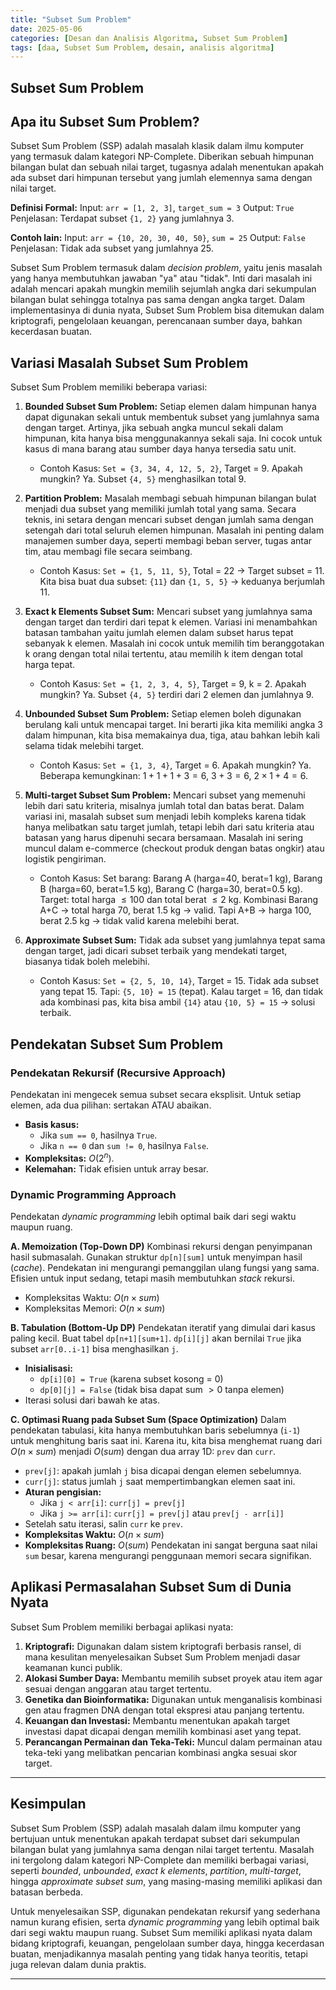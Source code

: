 ```yaml
---
title: "Subset Sum Problem"
date: 2025-05-06
categories: [Desan dan Analisis Algoritma, Subset Sum Problem]
tags: [daa, Subset Sum Problem, desain, analisis algoritma]
---
```


## Subset Sum Problem

## Apa itu Subset Sum Problem?

Subset Sum Problem (SSP) adalah masalah klasik dalam ilmu komputer yang termasuk dalam kategori NP-Complete. Diberikan sebuah himpunan bilangan bulat dan sebuah nilai target, tugasnya adalah menentukan apakah ada subset dari himpunan tersebut yang jumlah elemennya sama dengan nilai target.

**Definisi Formal:**
Input: `arr = [1, 2, 3]`, `target_sum = 3`
Output: `True`
Penjelasan: Terdapat subset `{1, 2}` yang jumlahnya 3.

**Contoh lain:**
Input: `arr = {10, 20, 30, 40, 50}`, `sum = 25`
Output: `False`
Penjelasan: Tidak ada subset yang jumlahnya 25.

Subset Sum Problem termasuk dalam *decision problem*, yaitu jenis masalah yang hanya membutuhkan jawaban "ya" atau "tidak". Inti dari masalah ini adalah mencari apakah mungkin memilih sejumlah angka dari sekumpulan bilangan bulat sehingga totalnya pas sama dengan angka target. Dalam implementasinya di dunia nyata, Subset Sum Problem bisa ditemukan dalam kriptografi, pengelolaan keuangan, perencanaan sumber daya, bahkan kecerdasan buatan.

## Variasi Masalah Subset Sum Problem

Subset Sum Problem memiliki beberapa variasi:

1.  **Bounded Subset Sum Problem:** Setiap elemen dalam himpunan hanya dapat digunakan sekali untuk membentuk subset yang jumlahnya sama dengan target. Artinya, jika sebuah angka muncul sekali dalam himpunan, kita hanya bisa menggunakannya sekali saja. Ini cocok untuk kasus di mana barang atau sumber daya hanya tersedia satu unit.
    * Contoh Kasus: `Set = {3, 34, 4, 12, 5, 2}`, Target = 9. Apakah mungkin? Ya. Subset `{4, 5}` menghasilkan total 9.

2.  **Partition Problem:** Masalah membagi sebuah himpunan bilangan bulat menjadi dua subset yang memiliki jumlah total yang sama. Secara teknis, ini setara dengan mencari subset dengan jumlah sama dengan setengah dari total seluruh elemen himpunan. Masalah ini penting dalam manajemen sumber daya, seperti membagi beban server, tugas antar tim, atau membagi file secara seimbang.
    * Contoh Kasus: `Set = {1, 5, 11, 5}`, Total = 22 $\rightarrow$ Target subset = 11. Kita bisa buat dua subset: `{11}` dan `{1, 5, 5}` $\rightarrow$ keduanya berjumlah 11.

3.  **Exact k Elements Subset Sum:** Mencari subset yang jumlahnya sama dengan target dan terdiri dari tepat k elemen. Variasi ini menambahkan batasan tambahan yaitu jumlah elemen dalam subset harus tepat sebanyak k elemen. Masalah ini cocok untuk memilih tim beranggotakan k orang dengan total nilai tertentu, atau memilih k item dengan total harga tepat.
    * Contoh Kasus: `Set = {1, 2, 3, 4, 5}`, Target = 9, k = 2. Apakah mungkin? Ya. Subset `{4, 5}` terdiri dari 2 elemen dan jumlahnya 9.

4.  **Unbounded Subset Sum Problem:** Setiap elemen boleh digunakan berulang kali untuk mencapai target. Ini berarti jika kita memiliki angka 3 dalam himpunan, kita bisa memakainya dua, tiga, atau bahkan lebih kali selama tidak melebihi target.
    * Contoh Kasus: `Set = {1, 3, 4}`, Target = 6. Apakah mungkin? Ya. Beberapa kemungkinan: $1+1+1+3=6$, $3+3=6$, $2 \times 1 + 4 = 6$.

5.  **Multi-target Subset Sum Problem:** Mencari subset yang memenuhi lebih dari satu kriteria, misalnya jumlah total dan batas berat. Dalam variasi ini, masalah subset sum menjadi lebih kompleks karena tidak hanya melibatkan satu target jumlah, tetapi lebih dari satu kriteria atau batasan yang harus dipenuhi secara bersamaan. Masalah ini sering muncul dalam e-commerce (checkout produk dengan batas ongkir) atau logistik pengiriman.
    * Contoh Kasus: Set barang: Barang A (harga=40, berat=1 kg), Barang B (harga=60, berat=1.5 kg), Barang C (harga=30, berat=0.5 kg). Target: total harga $\le 100$ dan total berat $\le 2$ kg. Kombinasi Barang A+C $\rightarrow$ total harga 70, berat 1.5 kg $\rightarrow$ valid. Tapi A+B $\rightarrow$ harga 100, berat 2.5 kg $\rightarrow$ tidak valid karena melebihi berat.

6.  **Approximate Subset Sum:** Tidak ada subset yang jumlahnya tepat sama dengan target, jadi dicari subset terbaik yang mendekati target, biasanya tidak boleh melebihi.
    * Contoh Kasus: `Set = {2, 5, 10, 14}`, Target = 15. Tidak ada subset yang tepat 15. Tapi: `{5, 10} = 15` (tepat). Kalau target = 16, dan tidak ada kombinasi pas, kita bisa ambil `{14}` atau `{10, 5} = 15` $\rightarrow$ solusi terbaik.

## Pendekatan Subset Sum Problem

### Pendekatan Rekursif (Recursive Approach)

Pendekatan ini mengecek semua subset secara eksplisit. Untuk setiap elemen, ada dua pilihan: sertakan ATAU abaikan.

* **Basis kasus:**
    * Jika `sum == 0`, hasilnya `True`.
    * Jika `n == 0` dan `sum != 0`, hasilnya `False`.
* **Kompleksitas:** $O(2^n)$.
* **Kelemahan:** Tidak efisien untuk array besar.

### Dynamic Programming Approach

Pendekatan *dynamic programming* lebih optimal baik dari segi waktu maupun ruang.

**A. Memoization (Top-Down DP)**
Kombinasi rekursi dengan penyimpanan hasil submasalah. Gunakan struktur `dp[n][sum]` untuk menyimpan hasil (*cache*). Pendekatan ini mengurangi pemanggilan ulang fungsi yang sama. Efisien untuk input sedang, tetapi masih membutuhkan *stack* rekursi.
* Kompleksitas Waktu: $O(n \times sum)$
* Kompleksitas Memori: $O(n \times sum)$

**B. Tabulation (Bottom-Up DP)**
Pendekatan iteratif yang dimulai dari kasus paling kecil. Buat tabel `dp[n+1][sum+1]`. `dp[i][j]` akan bernilai `True` jika subset `arr[0..i-1]` bisa menghasilkan `j`.
* **Inisialisasi:**
    * `dp[i][0] = True` (karena subset kosong = 0)
    * `dp[0][j] = False` (tidak bisa dapat sum $>0$ tanpa elemen)
* Iterasi solusi dari bawah ke atas.

**C. Optimasi Ruang pada Subset Sum (Space Optimization)**
Dalam pendekatan tabulasi, kita hanya membutuhkan baris sebelumnya (`i-1`) untuk menghitung baris saat ini. Karena itu, kita bisa menghemat ruang dari $O(n \times sum)$ menjadi $O(sum)$ dengan dua array 1D: `prev` dan `curr`.
* `prev[j]`: apakah jumlah `j` bisa dicapai dengan elemen sebelumnya.
* `curr[j]`: status jumlah `j` saat mempertimbangkan elemen saat ini.
* **Aturan pengisian:**
    * Jika `j < arr[i]`: `curr[j] = prev[j]`
    * Jika `j >= arr[i]`: `curr[j] = prev[j]` atau `prev[j - arr[i]]`
* Setelah satu iterasi, salin `curr` ke `prev`.
* **Kompleksitas Waktu:** $O(n \times sum)$
* **Kompleksitas Ruang:** $O(sum)$
Pendekatan ini sangat berguna saat nilai `sum` besar, karena mengurangi penggunaan memori secara signifikan.

## Aplikasi Permasalahan Subset Sum di Dunia Nyata

Subset Sum Problem memiliki berbagai aplikasi nyata:

1.  **Kriptografi:** Digunakan dalam sistem kriptografi berbasis ransel, di mana kesulitan menyelesaikan Subset Sum Problem menjadi dasar keamanan kunci publik.
2.  **Alokasi Sumber Daya:** Membantu memilih subset proyek atau item agar sesuai dengan anggaran atau target tertentu.
3.  **Genetika dan Bioinformatika:** Digunakan untuk menganalisis kombinasi gen atau fragmen DNA dengan total ekspresi atau panjang tertentu.
4.  **Keuangan dan Investasi:** Membantu menentukan apakah target investasi dapat dicapai dengan memilih kombinasi aset yang tepat.
5.  **Perancangan Permainan dan Teka-Teki:** Muncul dalam permainan atau teka-teki yang melibatkan pencarian kombinasi angka sesuai skor target.

---

## Kesimpulan

Subset Sum Problem (SSP) adalah masalah dalam ilmu komputer yang bertujuan untuk menentukan apakah terdapat subset dari sekumpulan bilangan bulat yang jumlahnya sama dengan nilai target tertentu. Masalah ini tergolong dalam kategori NP-Complete dan memiliki berbagai variasi, seperti *bounded*, *unbounded*, *exact k elements*, *partition*, *multi-target*, hingga *approximate subset sum*, yang masing-masing memiliki aplikasi dan batasan berbeda.

Untuk menyelesaikan SSP, digunakan pendekatan rekursif yang sederhana namun kurang efisien, serta *dynamic programming* yang lebih optimal baik dari segi waktu maupun ruang. Subset Sum memiliki aplikasi nyata dalam bidang kriptografi, keuangan, pengelolaan sumber daya, hingga kecerdasan buatan, menjadikannya masalah penting yang tidak hanya teoritis, tetapi juga relevan dalam dunia praktis.

---